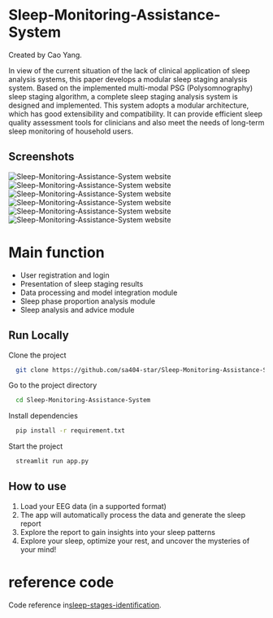
# Sleep-Monitoring-Assistance-System

Created by Cao Yang. 

In view of the current situation of the lack of clinical application of sleep analysis systems, this paper develops a modular sleep staging analysis system. Based on the implemented multi-modal PSG (Polysomnography) sleep staging algorithm, a complete sleep staging analysis system is designed and implemented. This system adopts a modular architecture, which has good extensibility and compatibility. It can provide efficient sleep quality assessment tools for clinicians and also meet the needs of long-term sleep monitoring of household users.  


## Screenshots
![Sleep-Monitoring-Assistance-System website](https://github.com/sa404-star/Sleep-Monitoring-Assistance-System/blob/master/images/app_page-000.jpg)
![Sleep-Monitoring-Assistance-System website](https://github.com/sa404-star/Sleep-Monitoring-Assistance-System/blob/master/images/app_page-0001.jpg)
![Sleep-Monitoring-Assistance-System website](https://github.com/sa404-star/Sleep-Monitoring-Assistance-System/blob/master/images/app_page-0002.jpg)
![Sleep-Monitoring-Assistance-System website](https://github.com/sa404-star/Sleep-Monitoring-Assistance-System/blob/master/images/app_page-0003.jpg)
![Sleep-Monitoring-Assistance-System website](https://github.com/sa404-star/Sleep-Monitoring-Assistance-System/blob/master/images/app_page-0004.jpg)
![Sleep-Monitoring-Assistance-System website](https://github.com/sa404-star/Sleep-Monitoring-Assistance-System/blob/master/images/app_page-0005.jpg)


# Main function

- User registration and login
- Presentation of sleep staging results
- Data processing and model integration module
- Sleep phase proportion analysis module
- Sleep analysis and advice module


    

## Run Locally

Clone the project

```bash
  git clone https://github.com/sa404-star/Sleep-Monitoring-Assistance-System.git
```

Go to the project directory

```bash
  cd Sleep-Monitoring-Assistance-System
```

Install dependencies

```bash
  pip install -r requirement.txt
```

Start the project

```bash
  streamlit run app.py
```

## How to use

1. Load your EEG data (in a supported format)
2. The app will automatically process the data and generate the sleep report
3. Explore the report to gain insights into your sleep patterns
4. Explore your sleep, optimize your rest, and uncover the mysteries of your mind!




# reference code
Code reference in[sleep-stages-identification](https://github.com/AjiBegawan/sleep-stages-identification). 
